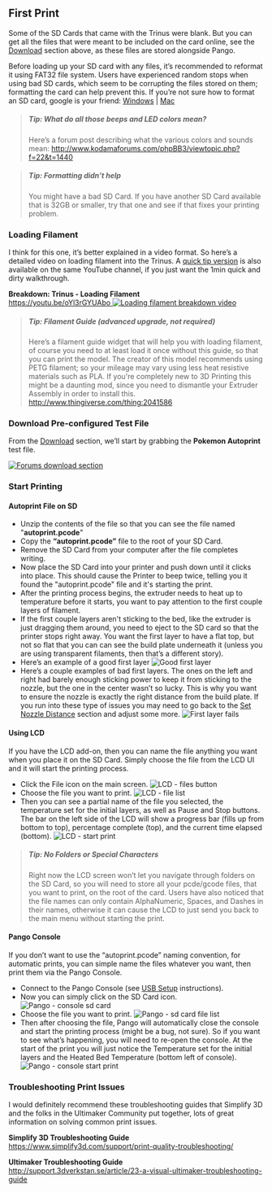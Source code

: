 
## First Print

Some of the SD Cards that came with the Trinus were blank. But you can get all the files that were meant to be included on the card online, see the [Download](#download-it) section above, as these files are stored alongside Pango.

Before loading up your SD card with any files, it’s recommended to reformat it using FAT32 file system. Users have experienced random stops when using bad SD cards, which seem to be corrupting the files stored on them; formatting the card can help prevent this. If you’re not sure how to format an SD card, google is your friend: [Windows](https://www.google.com/webhp?sourceid=chrome-instant&ion=1&espv=2&ie=UTF-8#q=How%20to%20format%20sd%20card%20windows) | [Mac](https://www.google.com/webhp?sourceid=chrome-instant&ion=1&espv=2&ie=UTF-8#q=How%20to%20format%20sd%20card%20mac)

> ##### Tip: What do all those beeps and LED colors mean?
> Here’s a forum post describing what the various colors and sounds mean:
<http://www.kodamaforums.com/phpBB3/viewtopic.php?f=22&t=1440>

<!-- -->

> ##### Tip: Formatting didn’t help
> You might have a bad SD Card. If you have another SD Card available that is 32GB or smaller, try that one and see if that fixes your printing problem.


### Loading Filament
I think for this one, it’s better explained in a video format. So here’s a detailed video on loading filament into the Trinus. A [quick tip version](https://youtu.be/7yxVfIXOCTI) is also available on the same YouTube channel, if you just want the 1min quick and dirty walkthrough.

**Breakdown: Trinus - Loading Filament** <br/>
[https://youtu.be/oYl3rGYUAbo
![Loading filament breakdown video](chapter-05-first-print/img/loading-filament-video-screenshot.png)
](https://youtu.be/oYl3rGYUAbo)


> ##### Tip: Filament Guide (advanced upgrade, not required)
> Here’s a filament guide widget that will help you with loading filament, of course you need to at least load it once without this guide, so that you can print the model. The creator of this model recommends using PETG filament; so your mileage may vary using less heat resistive materials such as PLA. If you're completely new to 3D Printing this might be a daunting mod, since you need to dismantle your Extruder Assembly in order to install this.
<http://www.thingiverse.com/thing:2041586>


### Download Pre-configured Test File
From the [Download](#download-it) section, we’ll start by grabbing the **Pokemon Autoprint** test file.

[![Forums download section](chapter-05-first-print/img/forums-downloads-essential-files.png)](#download-it)


### Start Printing

#### Autoprint File on SD

* Unzip the contents of the file so that you can see the file named "**autoprint.pcode**"
* Copy the **“autoprint.pcode”** file to the root of your SD Card.
* Remove the SD Card from your computer after the file completes writing.
* Now place the SD Card into your printer and push down until it clicks into place. This should cause the Printer to beep twice, telling you it found the "autoprint.pcode" file and it's starting the print.
* After the printing process begins, the extruder needs to heat up to temperature before it starts, you want to pay attention to the first couple layers of filament.
* If the first couple layers aren't sticking to the bed, like the extruder is just dragging them around, you need to eject to the SD card so that the printer stops right away. You want the first layer to have a flat top, but not so flat that you can can see the build plate underneath it (unless you are using transparent filaments, then that’s a different story).
* Here’s an example of a good first layer ![Good first layer](chapter-05-first-print/img/first-layer-pass.jpg)
* Here’s a couple examples of bad first layers. The ones on the left and right had barely enough sticking power to keep it from sticking to the nozzle, but the one in the center wasn’t so lucky. This is why you want to ensure the nozzle is exactly the right distance from the build plate. If you run into these type of issues you may need to go back to the [Set Nozzle Distance](#set-nozzle-distance) section and adjust some more. ![First layer fails](chapter-05-first-print/img/first-layer-fails.jpg)


#### Using LCD
If you have the LCD add-on, then you can name the file anything you want when you place it on the SD Card. Simply choose the file from the LCD UI and it will start the printing process.

* Click the File icon on the main screen. ![LCD - files button](chapter-05-first-print/img/lcd-main-file-btn.png)
* Choose the file you want to print. ![LCD - file list](chapter-05-first-print/img/lcd-file-list.png)
* Then you can see a partial name of the file you selected, the temperature set for the initial layers, as well as Pause and Stop buttons. The bar on the left side of the LCD will show a progress bar (fills up from bottom to top), percentage complete (top), and the current time elapsed (bottom). ![LCD - start print](chapter-05-first-print/img/lcd-print-start.png)

> ##### Tip: No Folders or Special Characters
> Right now the LCD screen won’t let you navigate through folders on the SD Card, so you will need to store all your pcde/gcode files, that you want to print, on the root of the card. Users have also noticed that the file names can only contain AlphaNumeric, Spaces, and Dashes in their names, otherwise it can cause the LCD to just send you back to the main menu without starting the print.

#### Pango Console
If you don’t want to use the “autoprint.pcode” naming convention, for automatic prints, you can simple name the files whatever you want, then print them via the Pango Console.

* Connect to the Pango Console (see [USB Setup](#setup-usb-connection) instructions).
* Now you can simply click on the SD Card icon. ![Pango - console sd card](chapter-05-first-print/img/pango-console-sdcard.png)
* Choose the file you want to print. ![Pango - sd card file list](chapter-05-first-print/img/pango-console-sdcard-filelist.png)
* Then after choosing the file, Pango will automatically close the console and start the printing process (might be a bug, not sure). So if you want to see what’s happening, you will need to re-open the console. At the start of the print you will just notice the Temperature set for the initial layers and the Heated Bed Temperature (bottom left of console). ![Pango - console start print](chapter-05-first-print/img/pango-console-start-printing.png)


### Troubleshooting Print Issues
I would definitely recommend these troubleshooting guides that Simplify 3D and the folks in the Ultimaker Community put together, lots of great information on solving common print issues.

**Simplify 3D Troubleshooting Guide** <br/>
<https://www.simplify3d.com/support/print-quality-troubleshooting/>

**Ultimaker Troubleshooting Guide** <br/>
<http://support.3dverkstan.se/article/23-a-visual-ultimaker-troubleshooting-guide>
